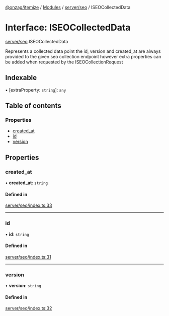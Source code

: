 [@onzag/itemize](../README.md) / [Modules](../modules.md) / [server/seo](../modules/server_seo.md) / ISEOCollectedData

# Interface: ISEOCollectedData

[server/seo](../modules/server_seo.md).ISEOCollectedData

Represents a collected data point
the id, version and created_at are always
provided to the given seo collection endpoint
however extra properties can be added when requested by
the ISEOCollectionRequest

## Indexable

▪ [extraProperty: `string`]: `any`

## Table of contents

### Properties

- [created\_at](server_seo.ISEOCollectedData.md#created_at)
- [id](server_seo.ISEOCollectedData.md#id)
- [version](server_seo.ISEOCollectedData.md#version)

## Properties

### created\_at

• **created\_at**: `string`

#### Defined in

[server/seo/index.ts:33](https://github.com/onzag/itemize/blob/5c2808d3/server/seo/index.ts#L33)

___

### id

• **id**: `string`

#### Defined in

[server/seo/index.ts:31](https://github.com/onzag/itemize/blob/5c2808d3/server/seo/index.ts#L31)

___

### version

• **version**: `string`

#### Defined in

[server/seo/index.ts:32](https://github.com/onzag/itemize/blob/5c2808d3/server/seo/index.ts#L32)
